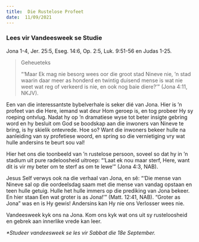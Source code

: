 ```yaml
---
title:  Die Rustelose Profeet
date:  11/09/2021
---
```


### Lees vir Vandeesweek se Studie
Jona 1-4, Jer. 25:5, Eseg. 14:6, Op. 2:5, Luk. 9:51-56 en Judas 1-25.

> <p>Geheueteks</p>
>  “‘Maar Ek mag nie besorg wees oor die groot stad Nineve nie, ’n stad waarin daar meer as honderd en twintig duisend mense is wat nie weet wat reg of verkeerd is nie, en ook nog baie diere?’” (Jona 4:11, NKJV).

Een van die interessantste bybelverhale is seker dié van Jona. Hier is ’n profeet van die Here, iemand wat deur Hom geroep is, en tog probeer Hy sy roeping ontvlug. Nadat hy op ’n dramatiese wyse tot beter insigte gebring word en hy besluit om God se boodskap aan die inwoners van Nineve te bring, is hy skielik ontevrede. Hoe so? Want die inwoners bekeer hulle na aanleiding van sy profetiese woord, en spring so die vernietiging vry wat hulle andersins te beurt sou val!

Hier het ons die toonbeeld van ’n rustelose persoon, soveel so dat hy in ’n stadium uit pure radeloosheid uitroep: “‘Laat ek nou maar sterf, Here, want dit is vir my beter om te sterf as om te lewe’” (Jona 4:3, NAB).

Jesus Self verwys ook na die verhaal van Jona, en sê: “‘Die mense van Nineve sal op die oordeelsdag saam met die mense van vandag opstaan en teen hulle getuig. Hulle het hulle immers op die prediking van Jona bekeer. En hier staan Een wat groter is as Jona!’” (Matt. 12:41, NAB). “Groter as Jona” was en is Hy gewis! Andersins kan Hy nie ons Verlosser wees nie.

Vandeesweek kyk ons na Jona. Kom ons kyk wat ons uit sy rusteloosheid en gebrek aan innerlike vrede kan leer.

_*Studeer vandeesweek se les vir Sabbat die 18e September._